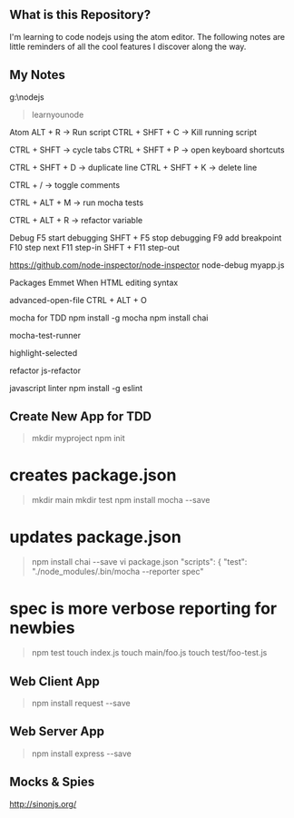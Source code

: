 ## What is this Repository?

I'm learning to code nodejs using the atom editor. The following notes are little reminders of all the cool features I discover along the way.

## My Notes

g:\nodejs
  > learnyounode


Atom
  ALT + R           -> Run script
  CTRL + SHFT + C   -> Kill running script

  CTRL + SHFT       -> cycle tabs
  CTRL + SHFT + P   -> open keyboard shortcuts

  CTRL + SHFT + D   -> duplicate line
  CTRL + SHFT + K   -> delete line

  CTRL + /          -> toggle comments

  CTRL + ALT + M    -> run mocha tests

  CTRL + ALT + R    -> refactor variable


Debug
  F5 start debugging
  SHFT + F5 stop debugging
  F9 add breakpoint
  F10 step next
  F11 step-in
  SHFT + F11 step-out

  https://github.com/node-inspector/node-inspector
    node-debug myapp.js


Packages
  Emmet
    When HTML editing syntax

  advanced-open-file
    CTRL + ALT + O

  mocha for TDD
    npm install -g mocha
    npm install chai

  mocha-test-runner

  highlight-selected

  refactor
  js-refactor
  
  javascript linter
    npm install -g eslint


Create New App for TDD
------------------
> mkdir myproject
> npm init
  # creates package.json
> mkdir main
> mkdir test
> npm install mocha --save
  # updates package.json
> npm install chai --save
> vi package.json
  "scripts": {
    "test": "./node_modules/.bin/mocha --reporter spec"
  # spec is more verbose reporting for newbies
> npm test
> touch index.js
> touch main/foo.js
> touch test/foo-test.js


Web Client App
---
> npm install request --save


Web Server App
---
> npm install express --save


Mocks & Spies
---
http://sinonjs.org/
